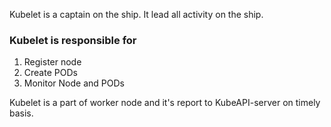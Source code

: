 Kubelet is a captain on the ship. It lead all activity on the ship.

### Kubelet is responsible for 
1. Register node
2. Create PODs
3. Monitor Node and PODs

Kubelet is a part of worker node and it's report to KubeAPI-server on timely basis.

